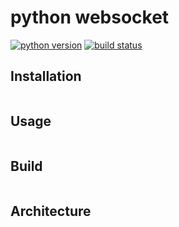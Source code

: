 # python websocket

[![python version](https://img.shields.io/badge/Python-3.7-success.svg?style=flat)]()
[![build status](https://img.shields.io/badge/build-pass-success.svg?style=flat)]()

## Installation

```bash

```

## Usage

```bash

```

## Build

```bash
```

## Architecture

